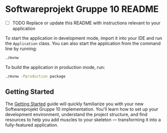 # Softwareprojekt Gruppe 10 README

- [ ] TODO Replace or update this README with instructions relevant to your application

To start the application in development mode, import it into your IDE and run the `Application` class. 
You can also start the application from the command line by running: 

```bash
./mvnw
```

To build the application in production mode, run:

```bash
./mvnw -Pproduction package
```

## Getting Started

The [Getting Started](https://vaadin.com/docs/latest/getting-started) guide will quickly familiarize you with your new
Softwareprojekt Gruppe 10 implementation. You'll learn how to set up your development environment, understand the project 
structure, and find resources to help you add muscles to your skeleton — transforming it into a fully-featured 
application.
